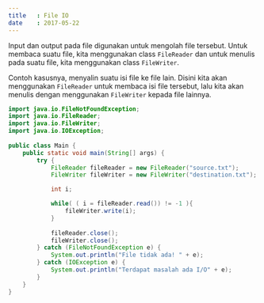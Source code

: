 ```yaml
---
title   : File IO
date    : 2017-05-22
---
```


Input dan output pada file digunakan untuk mengolah file tersebut. Untuk membaca
suatu file, kita menggunakan class `FileReader` dan untuk menulis pada suatu
file, kita menggunakan class `FileWriter`.

Contoh kasusnya, menyalin suatu isi file ke file lain. Disini kita akan
menggunakan `FileReader` untuk membaca isi file tersebut, lalu kita akan menulis
dengan menggunakan `FileWriter` kepada file lainnya.

```java
import java.io.FileNotFoundException;
import java.io.FileReader;
import java.io.FileWriter;
import java.io.IOException;
 
public class Main {
    public static void main(String[] args) {
        try {
            FileReader fileReader = new FileReader("source.txt");
            FileWriter fileWriter = new FileWriter("destination.txt");

            int i;

            while( ( i = fileReader.read()) != -1 ){
                fileWriter.write(i);
            }
            
            fileReader.close();
            fileWriter.close();
        } catch (FileNotFoundException e) {
            System.out.println("File tidak ada! " + e);
        } catch (IOException e) {
            System.out.println("Terdapat masalah ada I/O" + e);
        }
    }
}
```
